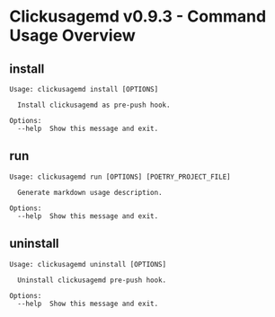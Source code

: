 # Clickusagemd v0.9.3 - Command Usage Overview
## install
```
Usage: clickusagemd install [OPTIONS]

  Install clickusagemd as pre-push hook.

Options:
  --help  Show this message and exit.
```
## run
```
Usage: clickusagemd run [OPTIONS] [POETRY_PROJECT_FILE]

  Generate markdown usage description.

Options:
  --help  Show this message and exit.
```
## uninstall
```
Usage: clickusagemd uninstall [OPTIONS]

  Uninstall clickusagemd pre-push hook.

Options:
  --help  Show this message and exit.
```
